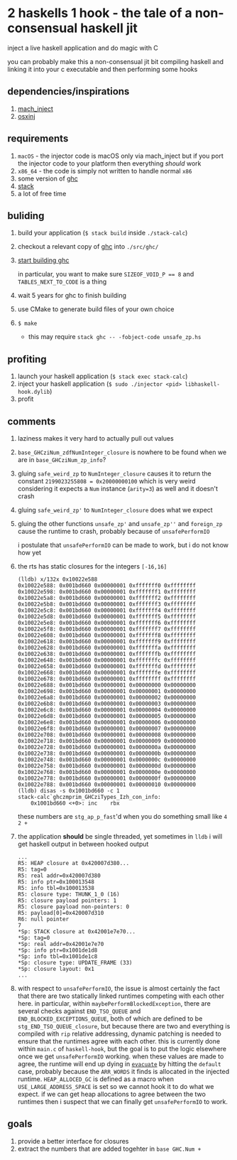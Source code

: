 # 2 haskells 1 hook - the tale of a non-consensual haskell jit

inject a live haskell application and do magic with C

you can probably make this a non-consensual jit bit compiling haskell and
linking it into your c executable and then performing some hooks

## dependencies/inspirations

1. [mach_inject](https://github.com/rentzsch/mach_inject)
2. [osxinj](https://github.com/scen/osxinj)

## requirements

1. `macOS` - the injector code is macOS only via mach_inject but if you port the
   injector code to your platform then everything *should* work
2. `x86_64` - the code is simply not written to handle normal `x86`
3. some version of [ghc](https://www.haskell.org/ghc/)
4. [stack](https://www.stackage.org/)
5. a lot of free time

## buliding

1. build your application (`$ stack build` inside `./stack-calc`)
2. checkout a relevant copy of [ghc](http://git.haskell.org/ghc.git) into
   `./src/ghc/`
3. [start building ghc](https://ghc.haskell.org/trac/ghc/wiki/Building)

   in particular, you want to make sure `SIZEOF_VOID_P == 8` and
   `TABLES_NEXT_TO_CODE` is a thing
4. wait 5 years for ghc to finish building
5. use CMake to generate build files of your own choice
6. `$ make`
   * this may require `stack ghc -- -fobject-code unsafe_zp.hs`

## profiting
1. launch your haskell application (`$ stack exec stack-calc`)
2. inject your haskell application (`$ sudo ./injector <pid>
   libhaskell-hook.dylib`)
3. profit

## comments
1. laziness makes it very hard to actually pull out values
2. `base_GHCziNum_zdfNumInteger_closure` is nowhere to be found when we are in
   `base_GHCziNum_zp_info`?
3. gluing `safe_weird_zp` to `NumInteger_closure` causes it to return the
   constant `2199023255808 = 0x20000000100` which is very weird considering it
   expects a `Num` instance (`arity=3`) as well and it doesn't crash
4. gluing `safe_weird_zp'` to `NumInteger_closure` does what we expect
5. gluing the other functions `unsafe_zp'` and `unsafe_zp''` and `foreign_zp`
   cause the runtime to crash, probably because of `unsafePerformIO`

   i postulate that `unsafePerformIO` can be made to work, but i do not know
   how yet
6. the rts has static closures for the integers `[-16,16]`

       (lldb) x/132x 0x10022e588
       0x10022e588: 0x001bd660 0x00000001 0xfffffff0 0xffffffff
       0x10022e598: 0x001bd660 0x00000001 0xfffffff1 0xffffffff
       0x10022e5a8: 0x001bd660 0x00000001 0xfffffff2 0xffffffff
       0x10022e5b8: 0x001bd660 0x00000001 0xfffffff3 0xffffffff
       0x10022e5c8: 0x001bd660 0x00000001 0xfffffff4 0xffffffff
       0x10022e5d8: 0x001bd660 0x00000001 0xfffffff5 0xffffffff
       0x10022e5e8: 0x001bd660 0x00000001 0xfffffff6 0xffffffff
       0x10022e5f8: 0x001bd660 0x00000001 0xfffffff7 0xffffffff
       0x10022e608: 0x001bd660 0x00000001 0xfffffff8 0xffffffff
       0x10022e618: 0x001bd660 0x00000001 0xfffffff9 0xffffffff
       0x10022e628: 0x001bd660 0x00000001 0xfffffffa 0xffffffff
       0x10022e638: 0x001bd660 0x00000001 0xfffffffb 0xffffffff
       0x10022e648: 0x001bd660 0x00000001 0xfffffffc 0xffffffff
       0x10022e658: 0x001bd660 0x00000001 0xfffffffd 0xffffffff
       0x10022e668: 0x001bd660 0x00000001 0xfffffffe 0xffffffff
       0x10022e678: 0x001bd660 0x00000001 0xffffffff 0xffffffff
       0x10022e688: 0x001bd660 0x00000001 0x00000000 0x00000000
       0x10022e698: 0x001bd660 0x00000001 0x00000001 0x00000000
       0x10022e6a8: 0x001bd660 0x00000001 0x00000002 0x00000000
       0x10022e6b8: 0x001bd660 0x00000001 0x00000003 0x00000000
       0x10022e6c8: 0x001bd660 0x00000001 0x00000004 0x00000000
       0x10022e6d8: 0x001bd660 0x00000001 0x00000005 0x00000000
       0x10022e6e8: 0x001bd660 0x00000001 0x00000006 0x00000000
       0x10022e6f8: 0x001bd660 0x00000001 0x00000007 0x00000000
       0x10022e708: 0x001bd660 0x00000001 0x00000008 0x00000000
       0x10022e718: 0x001bd660 0x00000001 0x00000009 0x00000000
       0x10022e728: 0x001bd660 0x00000001 0x0000000a 0x00000000
       0x10022e738: 0x001bd660 0x00000001 0x0000000b 0x00000000
       0x10022e748: 0x001bd660 0x00000001 0x0000000c 0x00000000
       0x10022e758: 0x001bd660 0x00000001 0x0000000d 0x00000000
       0x10022e768: 0x001bd660 0x00000001 0x0000000e 0x00000000
       0x10022e778: 0x001bd660 0x00000001 0x0000000f 0x00000000
       0x10022e788: 0x001bd660 0x00000001 0x00000010 0x00000000
       (lldb) disas -s 0x1001bd660 -c 1
       stack-calc`ghczmprim_GHCziTypes_Izh_con_info:
           0x1001bd660 <+0>: inc    rbx

   these numbers are `stg_ap_p_fast`'d when you do something small like `4 2 +`
7. the application **should** be single threaded, yet sometimes in `lldb` i
   will get haskell output in between hooked output

       ...
       R5: HEAP closure at 0x420007d380...
       R5: tag=0
       R5: real addr=0x420007d380
       R5: info ptr=0x100013548
       R5: info tbl=0x100013538
       R5: closure type: THUNK_1_0 (16)
       R5: closure payload pointers: 1
       R5: closure payload non-pointers: 0
       R5: payload[0]=0x420007d310
       R6: null pointer
       7
       *Sp: STACK closure at 0x42001e7e70...
       *Sp: tag=0
       *Sp: real addr=0x42001e7e70
       *Sp: info ptr=0x1001de1d8
       *Sp: info tbl=0x1001de1c8
       *Sp: closure type: UPDATE_FRAME (33)
       *Sp: closure layout: 0x1
       ...
8. with respect to `unsafePerformIO`, the issue is almost certainly the fact
   that there are two statically linked runtimes competing with each other here.
   in particular, within `maybePerformBlockedException`, there are several
   checks against `END_TSO_QUEUE` and `END_BLOCKED_EXCEPTIONS_QUEUE`, both of
   which are defined to be `stg_END_TSO_QUEUE_closure`, but because there are
   two and everything is compiled with `rip` relative addressing, dynamic
   patching is needed to ensure that the runtimes agree with each other. this
   is currently done within `main.c` of `haskell-hook`, but the goal is to put
   the logic elsewhere once we get `unsafePerformIO` working. when these values
   are made to agree, the runtime will end up dying in
   [`evacuate`](https://github.com/ghc/ghc/blob/ghc-8.4/rts/sm/Evac.c#L518) by
   hitting the `default` case, probably because the `ARR_WORDS` it finds is
   allocated in the injected runtime. `HEAP_ALLOCED_GC` is defined as a macro
   when `USE_LARGE_ADDRESS_SPACE` is set so we cannot hook it to do what we
   expect. if we can get heap allocations to agree between the two runtimes
   then i suspect that we can finally get `unsafePerformIO` to work.

## goals

1. provide a better interface for closures
2. extract the numbers that are added togehter in `base GHC.Num +`
